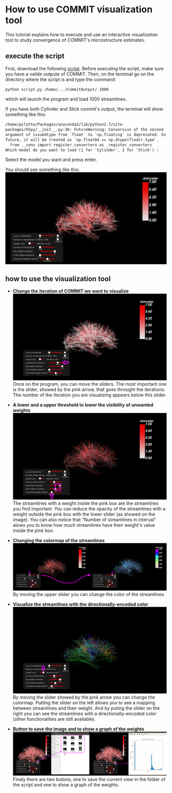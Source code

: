 # How to use COMMIT visualization tool

This tutorial explains how to execute and use an interactive visualization tool to study convergence of COMMIT's microstructure estimates.

## execute the script

First, download the following [script](https://github.com/LorisPilotto/COMMIT/tree/master/doc/tutorials/visualizationTool/script.py).
Before executing the script, make sure you have a valide outpute of COMMIT.
Then, on the terminal go on the directory where the script is and type the command:

```
python script.py /home/.../CommitOutput/ 1000
```
which will launch the program and load 1000 streamlines.


If you have both Cylinder and Stick commit's output, the terminal will show something like this:
```
/home/pilotto/Packages/anaconda2/lib/python2.7/site-packages/h5py/__init__.py:36: FutureWarning: Conversion of the second argument of issubdtype from `float` to `np.floating` is deprecated. In future, it will be treated as `np.float64 == np.dtype(float).type`.
  from ._conv import register_converters as _register_converters
Which model do you want to load (1 for 'Cylinder', 2 for 'Stick') : 
```
Select the model you want and press enter.

You should see something like this:
![launch](https://github.com/LorisPilotto/COMMIT/blob/pilotto_project/doc/tutorials/visualizationTool/launch.png)

## how to use the visualization tool

- **Change the iteration of COMMIT we want to visualize**
![iteration](https://github.com/LorisPilotto/COMMIT/blob/pilotto_project/doc/tutorials/visualizationTool/iteration.png)
Once on the program, you can move the sliders. The most important one is the slider, showed by the pink arrow, that goes throught the iterations. The number of the iteration you are visualizing appears below this slider.

- **A lower and a upper threshold to lower the visibility of unwanted weights**
![treshold](https://github.com/LorisPilotto/COMMIT/blob/pilotto_project/doc/tutorials/visualizationTool/treshold.png)
The streamlines with a weight inside the pink box are the streamlines you find important. You can reduce the opacity of the streamlines with a weight outside the pink box with the lower slider (as showed on the image).
You can also notice that "Number of streamlines in interval" alows you to know how much streamlines have their weight's value inside the pink box.

- **Changing the colormap of the streamlines**
![color](https://github.com/LorisPilotto/COMMIT/blob/pilotto_project/doc/tutorials/visualizationTool/color.png)
By moving the upper slider you can change the color of the streamlines.

- **Visualize the streamlines with the directionally-encoded color**
![direction](https://github.com/LorisPilotto/COMMIT/blob/pilotto_project/doc/tutorials/visualizationTool/direction.png)
By moving the slider showed by the pink arrow you can change the colormap. Putting the slider on the left allows you to see a mapping between streamlines and their weight. And by puting the slider on the right you can see the streamlines with a directionally-encoded color (other functionalities are still available).

- **Button to save the image and to show a graph of the weights**
![butons](https://github.com/LorisPilotto/COMMIT/blob/pilotto_project/doc/tutorials/visualizationTool/butons.png)
Finaly there are two butons, one to save the current view in the folder of the script and one to show a graph of the weights.

